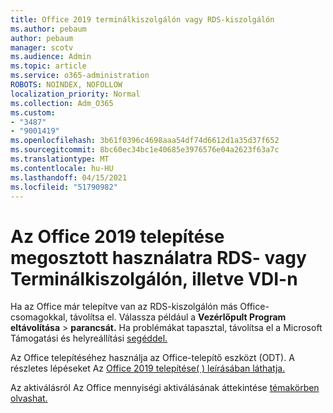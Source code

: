 ```yaml
---
title: Office 2019 terminálkiszolgálón vagy RDS-kiszolgálón
ms.author: pebaum
author: pebaum
manager: scotv
ms.audience: Admin
ms.topic: article
ms.service: o365-administration
ROBOTS: NOINDEX, NOFOLLOW
localization_priority: Normal
ms.collection: Adm_O365
ms.custom:
- "3487"
- "9001419"
ms.openlocfilehash: 3b61f0396c4698aaa54df74d6612d1a35d37f652
ms.sourcegitcommit: 8bc60ec34bc1e40685e3976576e04a2623f63a7c
ms.translationtype: MT
ms.contentlocale: hu-HU
ms.lasthandoff: 04/15/2021
ms.locfileid: "51790982"
---
```

# <a name="deploying-office-2019-for-shared-use-on-rds-terminal-server-or-vdi"></a>Az Office 2019 telepítése megosztott használatra RDS- vagy Terminálkiszolgálón, illetve VDI-n

Ha az Office már telepítve van az RDS-kiszolgálón más Office-csomagokkal, távolítsa el. Válassza például a **Vezérlőpult Program eltávolítása**  >  **parancsát.** Ha problémákat tapasztal, távolítsa el a Microsoft Támogatási és helyreállítási [segéddel.](https://aka.ms/SARA-OfficeUninstall-Alchemy) 

Az Office telepítéséhez használja az Office-telepítő eszközt (ODT). A részletes lépéseket Az [Office 2019 telepítése( ) leírásában láthatja.](https://docs.microsoft.com/deployoffice/office2019/deploy)

Az aktiválásról Az Office mennyiségi aktiválásának áttekintése [témakörben olvashat.](https://docs.microsoft.com/deployoffice/vlactivation/plan-volume-activation-of-office)